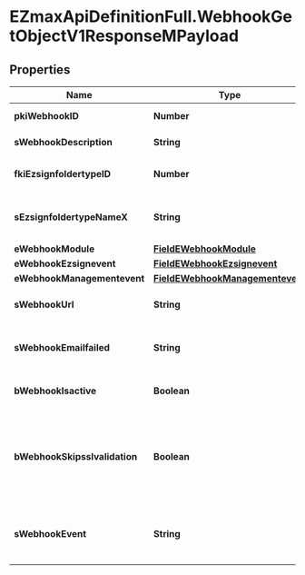 # EZmaxApiDefinitionFull.WebhookGetObjectV1ResponseMPayload

## Properties

Name | Type | Description | Notes
------------ | ------------- | ------------- | -------------
**pkiWebhookID** | **Number** | The unique ID of the Webhook | 
**sWebhookDescription** | **String** | The description of the Webhook | 
**fkiEzsignfoldertypeID** | **Number** | The unique ID of the Ezsignfoldertype. | [optional] 
**sEzsignfoldertypeNameX** | **String** | The name of the Ezsignfoldertype in the language of the requester | [optional] 
**eWebhookModule** | [**FieldEWebhookModule**](FieldEWebhookModule.md) |  | 
**eWebhookEzsignevent** | [**FieldEWebhookEzsignevent**](FieldEWebhookEzsignevent.md) |  | [optional] 
**eWebhookManagementevent** | [**FieldEWebhookManagementevent**](FieldEWebhookManagementevent.md) |  | [optional] 
**sWebhookUrl** | **String** | The URL of the Webhook callback | 
**sWebhookEmailfailed** | **String** | The email that will receive the Webhook in case all attempts fail | 
**bWebhookIsactive** | **Boolean** | Whether the Webhook is active or not | [optional] 
**bWebhookSkipsslvalidation** | **Boolean** | Wheter the server&#39;s SSL certificate should be validated or not. Not recommended to skip for production use | 
**sWebhookEvent** | **String** | The concatenated string to describe the Webhook event | 


